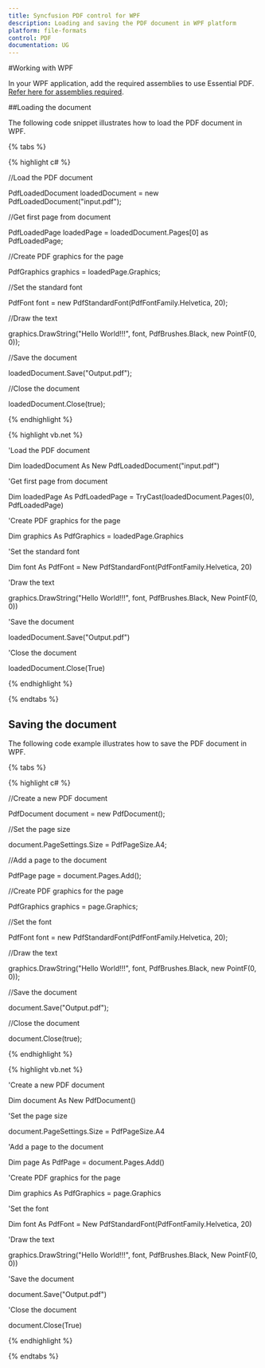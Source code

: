 ```yaml
---
title: Syncfusion PDF control for WPF
description: Loading and saving the PDF document in WPF platform
platform: file-formats
control: PDF
documentation: UG
--- 
```


#Working with WPF

In your WPF application, add the required assemblies to use Essential PDF. [Refer here for assemblies required](/File-Formats/PDF/Assemblies-Required).

##Loading the document

The following code snippet illustrates how to load the PDF document in WPF.

{% tabs %}

{% highlight c# %}

//Load the PDF document

PdfLoadedDocument loadedDocument = new PdfLoadedDocument("input.pdf");

//Get first page from document

PdfLoadedPage loadedPage = loadedDocument.Pages[0] as PdfLoadedPage;

//Create PDF graphics for the page

PdfGraphics graphics = loadedPage.Graphics;

//Set the standard font

PdfFont font = new PdfStandardFont(PdfFontFamily.Helvetica, 20);

//Draw the text

graphics.DrawString("Hello World!!!", font, PdfBrushes.Black, new PointF(0, 0));

//Save the document

loadedDocument.Save("Output.pdf");

//Close the document

loadedDocument.Close(true);

{% endhighlight %}

{% highlight vb.net %}

'Load the PDF document

Dim loadedDocument As New PdfLoadedDocument("input.pdf")

'Get first page from document

Dim loadedPage As PdfLoadedPage = TryCast(loadedDocument.Pages(0), PdfLoadedPage)

'Create PDF graphics for the page

Dim graphics As PdfGraphics = loadedPage.Graphics

'Set the standard font

Dim font As PdfFont = New PdfStandardFont(PdfFontFamily.Helvetica, 20)

'Draw the text

graphics.DrawString("Hello World!!!", font, PdfBrushes.Black, New PointF(0, 0))

'Save the document

loadedDocument.Save("Output.pdf")

'Close the document

loadedDocument.Close(True)

{% endhighlight %}

{% endtabs %}

## Saving the document

The following code example illustrates how to save the PDF document in WPF.  

{% tabs %}

{% highlight c# %}

//Create a new PDF document

PdfDocument document = new PdfDocument();

//Set the page size

document.PageSettings.Size = PdfPageSize.A4;

//Add a page to the document

PdfPage page = document.Pages.Add();

//Create PDF graphics for the page

PdfGraphics graphics = page.Graphics;

//Set the font

PdfFont font = new PdfStandardFont(PdfFontFamily.Helvetica, 20);

//Draw the text

graphics.DrawString("Hello World!!!", font, PdfBrushes.Black, new PointF(0, 0));

//Save the document

document.Save("Output.pdf");

//Close the document

document.Close(true);

{% endhighlight %}

{% highlight vb.net %}

'Create a new PDF document

Dim document As New PdfDocument()

'Set the page size

document.PageSettings.Size = PdfPageSize.A4

'Add a page to the document

Dim page As PdfPage = document.Pages.Add()

'Create PDF graphics for the page

Dim graphics As PdfGraphics = page.Graphics

'Set the font

Dim font As PdfFont = New PdfStandardFont(PdfFontFamily.Helvetica, 20)

'Draw the text

graphics.DrawString("Hello World!!!", font, PdfBrushes.Black, New PointF(0, 0))

'Save the document

document.Save("Output.pdf")

'Close the document

document.Close(True)

{% endhighlight %}

{% endtabs %}